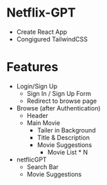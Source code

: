 # Netflix-GPT
 - Create React App
 - Congigured TailwindCSS


# Features

- Login/Sign Up
    - Sign In / Sign Up Form
    - Redirect to browse page
- Browse (after Authentication)
    - Header
    - Main Movie
        - Tailer in Background
        - Title & Description
        - Movie Suggestions
            - Movie List * N
- netflicGPT
    - Search Bar
    - Movie Suggestions